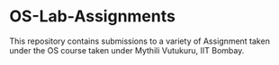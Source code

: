 # OS-Lab-Assignments
This repository contains submissions to a variety of Assignment taken under the OS course taken under Mythili Vutukuru, IIT Bombay.
